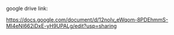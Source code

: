 google drive link:

https://docs.google.com/document/d/12noIv_eWqom-8PDEhmmS-MI4eNI662iDxE-yH9UPALg/edit?usp=sharing
